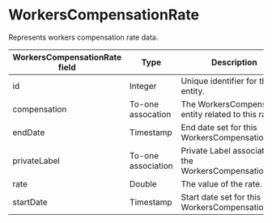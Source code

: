 # WorkersCompensationRate

Represents workers compensation rate data.

| **WorkersCompensationRate field** | **Type** | **Description** | **Not null** | **Read-only** |
| --- | --- | --- | --- | --- |
| id | Integer | Unique identifier for this entity. | X | X |
| compensation | To-one assocation | The WorkersCompensation entity related to this rate. | X | |
| endDate | Timestamp | End date set for this WorkersCompensationRate. | X | |
| privateLabel | To-one association | Private Label associated to the WorkersCompensationRate. | X | |
| rate | Double | The value of the rate. | X | |
| startDate | Timestamp | Start date set for this WorkersCompensationRate. | X | |
